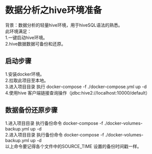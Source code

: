 # 数据分析之hive环境准备
背景：数据分析的轻量hive环境，用于hiveSQL语法的熟悉。  
此环境满足：  
1.一键启动hive环境。  
2.hive数据数据可备份和还原。  
## 启动步骤
1.安装docker环境。  
2.拉取此项目至本地。  
3.进入项目目录 执行 docker-compose -f ./docker-compose.yml up -d  
4.使用hive 客户端链接查询操作（jdbc:hive2://localhost:10000/default）  

## 数据备份还原步骤 
1.进入项目目录 执行备份命令 docker-compose -f ./docker-volumes-backup.yml up -d    
2.进入项目目录 执行备份命令 docker-compose -f ./docker-volumes-backup.yml up -d   
以上命令要记得各个文件中的SOURCE_TIME 设置的备份时间戳一样。  
